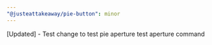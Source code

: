 ```yaml
---
"@justeattakeaway/pie-button": minor
---
```


[Updated] - Test change to test pie aperture test aperture command
